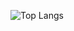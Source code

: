 ![Top Langs](https://github-readme-stats.vercel.app/api/top-langs/?username=matt-j-jones&langs_count=10&layout=compact&theme=dracula)

